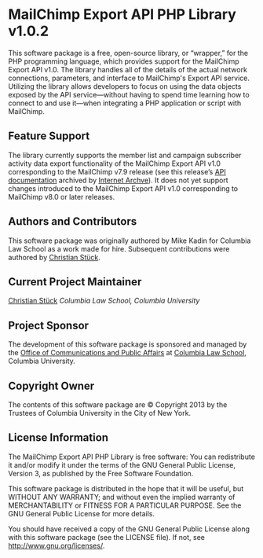MailChimp Export API PHP Library v1.0.2
===========================

This software package is a free, open-source library, or &ldquo;wrapper,&rdquo;
for the PHP programming language, which provides support for the MailChimp
Export API v1.0. The library handles all of the details of the actual network
connections, parameters, and interface to MailChimp's Export API service.
Utilizing the library allows developers to focus on using the data objects
exposed by the API service&mdash;without having to spend time learning how to
connect to and use it&mdash;when integrating a PHP application or script
with MailChimp.

Feature Support
---------------

The library currently supports the member list and campaign subscriber activity
data export functionality of the MailChimp Export API v1.0 corresponding to the
MailChimp v7.9 release (see this release&rsquo;s
[API documentation](http://web.archive.org/web/20130124182745/http://apidocs.mailchimp.com/export/1.0/)
archived by [Internet Archve](http://archive.org)).
It does not yet support changes introduced to the MailChimp Export API v1.0
corresponding to MailChimp v8.0 or later releases.

Authors and Contributors
------------------------

This software package was originally authored by Mike Kadin for
Columbia Law School as a work made for hire. Subsequent contributions were
authored by [Christian St&uuml;ck](christian.stuck@columbia.edu).

Current Project Maintainer
--------------------------

[Christian St&uuml;ck](christian.stuck@columbia.edu)
*Columbia Law School, Columbia University*

Project Sponsor
---------------

The development of this software package is sponsored and managed by the
[Office of Communications and Public Affairs](http://www.law.columbia.edu/communications)
at [Columbia Law School](http://www.law.columbia.edu), Columbia University.

Copyright Owner
---------------

The contents of this software package are &copy; Copyright 2013 by the
Trustees of Columbia University in the City of New York.

License Information
-------------------

The MailChimp Export API PHP Library is free software: You can redistribute
it and/or modify it under the terms of the GNU General Public License,
Version 3, as published by the Free Software Foundation.

This software package is distributed in the hope that it will be useful,
but WITHOUT ANY WARRANTY; and without even the implied warranty of
MERCHANTABILITY or FITNESS FOR A PARTICULAR PURPOSE. See the
GNU General Public License for more details.

You should have received a copy of the GNU General Public License
along with this software package (see the LICENSE file). If not,
see <http://www.gnu.org/licenses/>.